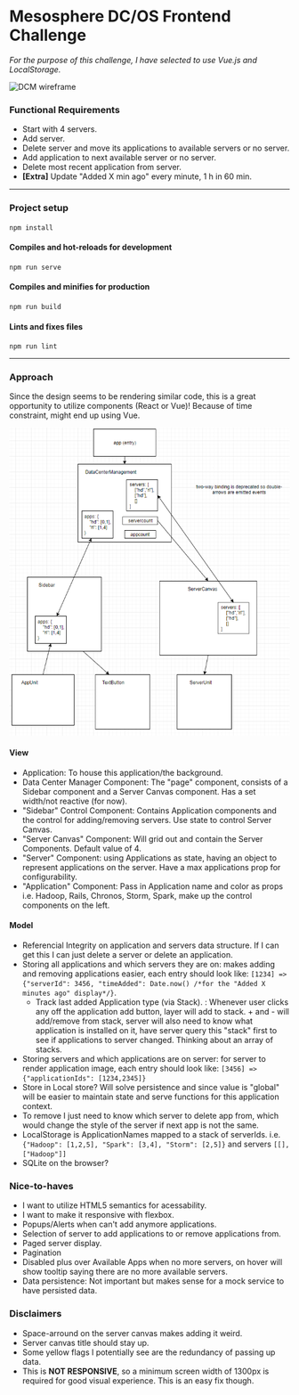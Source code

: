 # Mesosphere DC/OS Frontend Challenge
_For the purpose of this challenge, I have selected to use Vue.js and LocalStorage._

![DCM wireframe](https://mesosphere.com/wp-content/uploads/2015/04/datacenter-manager.png)

### Functional Requirements
- Start with 4 servers.
- Add server.
- Delete server and move its applications to available servers or no server.
- Add application to next available server or no server.
- Delete most recent application from server.
- **[Extra]** Update "Added X min ago" every minute, 1 h in 60 min.

---

### Project setup
```
npm install
```

#### Compiles and hot-reloads for development
```
npm run serve
```

#### Compiles and minifies for production
```
npm run build
```

#### Lints and fixes files
```
npm run lint
```

---

### Approach
Since the design seems to be rendering similar code, this is a great opportunity to utilize components (React or Vue)! Because of time constraint, might end up using Vue.

![Component/Data Flow](datacomponentflow.png)

#### View
- Application: To house this application/the background.
- Data Center Manager Component: The "page" component, consists of a Sidebar component and a Server Canvas component. Has a set width/not reactive (for now).
- "Sidebar" Control Component: Contains Application components and the control for adding/removing servers. Use state to control Server Canvas.
- "Server Canvas" Component: Will grid out and contain the Server Components. Default value of 4.
- "Server" Component: using Applications as state, having an object to represent applications on the server. Have a max applications prop for configurability.
- "Application" Component: Pass in Application name and color as props i.e. Hadoop, Rails, Chronos, Storm, Spark, make up the control components on the left.

#### Model
- Referencial Integrity on application and servers data structure. If I can get this I can just delete a server or delete an application.
- Storing all applications and which servers they are on: makes adding and removing applications easier, each entry should look like: `[1234] => {"serverId": 3456, "timeAdded": Date.now() /*for the "Added X minutes ago" display*/}`.
  - Track last added Application type (via Stack). : Whenever user clicks any off the application add button, layer will add to stack. + and - will add/remove from stack, server will also need to know what application is installed on it, have server query this "stack" first to see if applications to server changed. Thinking about an array of stacks.
- Storing servers and which applications are on server: for server to render application image, each entry should look like: `[3456] => {"applicationIds": [1234,2345]}`
- Store in Local store? Will solve persistence and since value is "global" will be easier to maintain state and serve functions for this application context.
- To remove I just need to know which server to delete app from, which would change the style of the server if next app is not the same.
- LocalStorage is ApplicationNames mapped to a stack of serverIds. i.e. `{"Hadoop": [1,2,5], "Spark": [3,4], "Storm": [2,5]}` and servers `[[], ["Hadoop"]]`
- SQLite on the browser?

### Nice-to-haves
- I want to utilize HTML5 semantics for acessability.
- I want to make it responsive with flexbox.
- Popups/Alerts when can't add anymore applications.
- Selection of server to add applications to or remove applications from.
- Paged server display.
- Pagination
- Disabled plus over Available Apps when no more servers, on hover will show tooltip saying there are no more available servers.
- Data persistence: Not important but makes sense for a mock service to have persisted data.

### Disclaimers
- Space-arround on the server canvas makes adding it weird.
- Server canvas title should stay up.
- Some yellow flags I potentially see are the redundancy of passing up data.
- This is **NOT RESPONSIVE**, so a minimum screen width of 1300px is required for good visual experience. This is an easy fix though.
